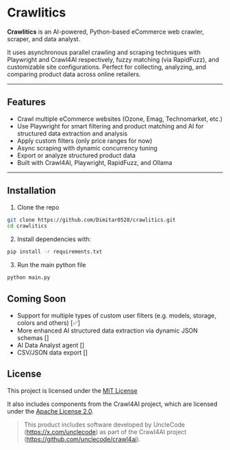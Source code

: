 #  Crawlitics

**Crawlitics** is an AI-powered, Python-based eCommerce web crawler, scraper, and data analyst.

It uses asynchronous parallel crawling and scraping techniques with Playwright and Crawl4AI respectively, fuzzy matching (via RapidFuzz), and customizable site configurations. Perfect for collecting, analyzing, and comparing product data across online retailers.

---

## Features

- Crawl multiple eCommerce websites (Ozone, Emag, Technomarket, etc.)
- Use Playwright for smart filtering and product matching and AI for structured data extraction and analysis
- Apply custom filters (only price ranges for now)
- Async scraping with dynamic concurrency tuning
- Export or analyze structured product data
- Built with Crawl4AI, Playwright, RapidFuzz, and Ollama
---

## Installation
1. Clone the repo
```bash
git clone https://github.com/Dimitar0528/crawlitics.git
cd crawlitics
```
2. Install dependencies with:

```bash
pip install -r requirements.txt
```
3. Run the main python file
```bash
python main.py
```

## Coming Soon
- Support for multiple types of custom user filters (e.g. models, storage, colors and others) [✅]
- More enhanced AI structured data extraction via dynamic JSON schemas []
- AI Data Analyst agent []
- CSV/JSON data export []

## License

This project is licensed under the [MIT License](https://github.com/Dimitar0528/Crawlitics?tab=MIT-1-ov-file)

It also includes components from the Crawl4AI project, which are licensed under the [Apache License 2.0](https://www.apache.org/licenses/LICENSE-2.0).

> This product includes software developed by UncleCode (https://x.com/unclecode) as part of the Crawl4AI project (https://github.com/unclecode/crawl4ai).

